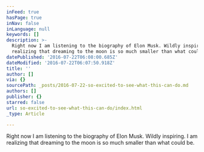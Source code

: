 ```yaml
---
inFeed: true
hasPage: true
inNav: false
inLanguage: null
keywords: []
description: >-
  Right now I am listening to the biography of Elon Musk. Wildly inspiring. I am
  realizing that dreaming to the moon is so much smaller than what could be. 
datePublished: '2016-07-22T06:08:00.685Z'
dateModified: '2016-07-22T06:07:50.918Z'
title: ''
author: []
via: {}
sourcePath: _posts/2016-07-22-so-excited-to-see-what-this-can-do.md
authors: []
publisher: {}
starred: false
url: so-excited-to-see-what-this-can-do/index.html
_type: Article

---
```

Right now I am listening to the biography of Elon Musk. Wildly inspiring. I am realizing that dreaming to the moon is so much smaller than what could be.